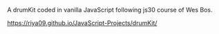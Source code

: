 A drumKit coded in vanilla JavaScript following js30 course of Wes Bos.

https://riya09.github.io/JavaScript-Projects/drumKit/
